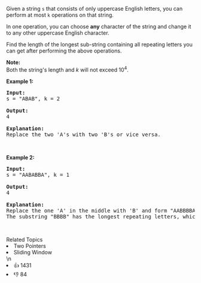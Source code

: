 <p>Given a string <code>s</code>&nbsp;that consists of only uppercase English letters, you can perform at most <code>k</code> operations on that string.</p>

<p>In one operation, you can choose <strong>any</strong> character of the string and change it to any other uppercase English character.</p>

<p>Find the length of the longest sub-string containing all repeating letters you can get after performing the above operations.</p>

<p><b>Note:</b><br />
Both the string&#39;s length and <i>k</i> will not exceed 10<sup>4</sup>.</p>

<p><b>Example 1:</b></p>

<pre>
<b>Input:</b>
s = &quot;ABAB&quot;, k = 2

<b>Output:</b>
4

<b>Explanation:</b>
Replace the two &#39;A&#39;s with two &#39;B&#39;s or vice versa.
</pre>

<p>&nbsp;</p>

<p><b>Example 2:</b></p>

<pre>
<b>Input:</b>
s = &quot;AABABBA&quot;, k = 1

<b>Output:</b>
4

<b>Explanation:</b>
Replace the one &#39;A&#39; in the middle with &#39;B&#39; and form &quot;AABBBBA&quot;.
The substring &quot;BBBB&quot; has the longest repeating letters, which is 4.
</pre>

<p>&nbsp;</p>
<div><div>Related Topics</div><div><li>Two Pointers</li><li>Sliding Window</li></div></div>\n<div><li>👍 1431</li><li>👎 84</li></div>